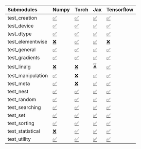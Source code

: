 | Submodules        | Numpy                                                                                                                           | Torch                                                                                                                           | Jax                                                                                                                             | Tensorflow                                                                                                                      |
|:------------------|:--------------------------------------------------------------------------------------------------------------------------------|:--------------------------------------------------------------------------------------------------------------------------------|:--------------------------------------------------------------------------------------------------------------------------------|:--------------------------------------------------------------------------------------------------------------------------------|
| test_creation     | <a href="https://github.com/unifyai/ivy/runs/7873685129?check_suite_focus=true" rel="noopener noreferrer" target="_blank">✅</a> | <a href="https://github.com/unifyai/ivy/runs/7873687167?check_suite_focus=true" rel="noopener noreferrer" target="_blank">✅</a> | <a href="https://github.com/unifyai/ivy/runs/7873689086?check_suite_focus=true" rel="noopener noreferrer" target="_blank">✅</a> | <a href="https://github.com/unifyai/ivy/runs/7873691035?check_suite_focus=true" rel="noopener noreferrer" target="_blank">✅</a> |
| test_device       | <a href="https://github.com/unifyai/ivy/runs/7873685228?check_suite_focus=true" rel="noopener noreferrer" target="_blank">✅</a> | <a href="https://github.com/unifyai/ivy/runs/7873687328?check_suite_focus=true" rel="noopener noreferrer" target="_blank">✅</a> | <a href="https://github.com/unifyai/ivy/runs/7873689192?check_suite_focus=true" rel="noopener noreferrer" target="_blank">✅</a> | <a href="https://github.com/unifyai/ivy/runs/7873691093?check_suite_focus=true" rel="noopener noreferrer" target="_blank">✅</a> |
| test_dtype        | <a href="https://github.com/unifyai/ivy/runs/7873685464?check_suite_focus=true" rel="noopener noreferrer" target="_blank">✅</a> | <a href="https://github.com/unifyai/ivy/runs/7873687489?check_suite_focus=true" rel="noopener noreferrer" target="_blank">✅</a> | <a href="https://github.com/unifyai/ivy/runs/7873689326?check_suite_focus=true" rel="noopener noreferrer" target="_blank">✅</a> | <a href="https://github.com/unifyai/ivy/runs/7873691189?check_suite_focus=true" rel="noopener noreferrer" target="_blank">✅</a> |
| test_elementwise  | <a href="https://github.com/unifyai/ivy/runs/7873685592?check_suite_focus=true" rel="noopener noreferrer" target="_blank">❌</a> | <a href="https://github.com/unifyai/ivy/runs/7873687617?check_suite_focus=true" rel="noopener noreferrer" target="_blank">✅</a> | <a href="https://github.com/unifyai/ivy/runs/7873689450?check_suite_focus=true" rel="noopener noreferrer" target="_blank">✅</a> | <a href="https://github.com/unifyai/ivy/runs/7873691251?check_suite_focus=true" rel="noopener noreferrer" target="_blank">❌</a> |
| test_general      | <a href="https://github.com/unifyai/ivy/runs/7873685732?check_suite_focus=true" rel="noopener noreferrer" target="_blank">✅</a> | <a href="https://github.com/unifyai/ivy/runs/7873687750?check_suite_focus=true" rel="noopener noreferrer" target="_blank">✅</a> | <a href="https://github.com/unifyai/ivy/runs/7873689590?check_suite_focus=true" rel="noopener noreferrer" target="_blank">✅</a> | <a href="https://github.com/unifyai/ivy/runs/7873691364?check_suite_focus=true" rel="noopener noreferrer" target="_blank">✅</a> |
| test_gradients    | <a href="https://github.com/unifyai/ivy/runs/7873685885?check_suite_focus=true" rel="noopener noreferrer" target="_blank">✅</a> | <a href="https://github.com/unifyai/ivy/runs/7873687855?check_suite_focus=true" rel="noopener noreferrer" target="_blank">✅</a> | <a href="https://github.com/unifyai/ivy/runs/7873689714?check_suite_focus=true" rel="noopener noreferrer" target="_blank">✅</a> | <a href="https://github.com/unifyai/ivy/runs/7873691493?check_suite_focus=true" rel="noopener noreferrer" target="_blank">✅</a> |
| test_linalg       | <a href="https://github.com/unifyai/ivy/runs/7873686016?check_suite_focus=true" rel="noopener noreferrer" target="_blank">❌</a> | <a href="https://github.com/unifyai/ivy/runs/7873687979?check_suite_focus=true" rel="noopener noreferrer" target="_blank">❌</a> | <a href="https://github.com/unifyai/ivy/runs/7873689863?check_suite_focus=true" rel="noopener noreferrer" target="_blank">⌛</a> | <a href="https://github.com/unifyai/ivy/runs/7873691676?check_suite_focus=true" rel="noopener noreferrer" target="_blank">✅</a> |
| test_manipulation | <a href="https://github.com/unifyai/ivy/runs/7873686156?check_suite_focus=true" rel="noopener noreferrer" target="_blank">✅</a> | <a href="https://github.com/unifyai/ivy/runs/7873688094?check_suite_focus=true" rel="noopener noreferrer" target="_blank">❌</a> | <a href="https://github.com/unifyai/ivy/runs/7873689976?check_suite_focus=true" rel="noopener noreferrer" target="_blank">✅</a> | <a href="https://github.com/unifyai/ivy/runs/7873691784?check_suite_focus=true" rel="noopener noreferrer" target="_blank">✅</a> |
| test_meta         | <a href="https://github.com/unifyai/ivy/runs/7873686248?check_suite_focus=true" rel="noopener noreferrer" target="_blank">✅</a> | <a href="https://github.com/unifyai/ivy/runs/7873688212?check_suite_focus=true" rel="noopener noreferrer" target="_blank">❌</a> | <a href="https://github.com/unifyai/ivy/runs/7873690086?check_suite_focus=true" rel="noopener noreferrer" target="_blank">✅</a> | <a href="https://github.com/unifyai/ivy/runs/7873691905?check_suite_focus=true" rel="noopener noreferrer" target="_blank">✅</a> |
| test_nest         | <a href="https://github.com/unifyai/ivy/runs/7873686355?check_suite_focus=true" rel="noopener noreferrer" target="_blank">✅</a> | <a href="https://github.com/unifyai/ivy/runs/7873688321?check_suite_focus=true" rel="noopener noreferrer" target="_blank">✅</a> | <a href="https://github.com/unifyai/ivy/runs/7873690183?check_suite_focus=true" rel="noopener noreferrer" target="_blank">✅</a> | <a href="https://github.com/unifyai/ivy/runs/7873692021?check_suite_focus=true" rel="noopener noreferrer" target="_blank">✅</a> |
| test_random       | <a href="https://github.com/unifyai/ivy/runs/7873686436?check_suite_focus=true" rel="noopener noreferrer" target="_blank">✅</a> | <a href="https://github.com/unifyai/ivy/runs/7873688456?check_suite_focus=true" rel="noopener noreferrer" target="_blank">✅</a> | <a href="https://github.com/unifyai/ivy/runs/7873690349?check_suite_focus=true" rel="noopener noreferrer" target="_blank">✅</a> | <a href="https://github.com/unifyai/ivy/runs/7873692138?check_suite_focus=true" rel="noopener noreferrer" target="_blank">✅</a> |
| test_searching    | <a href="https://github.com/unifyai/ivy/runs/7873686537?check_suite_focus=true" rel="noopener noreferrer" target="_blank">✅</a> | <a href="https://github.com/unifyai/ivy/runs/7873688596?check_suite_focus=true" rel="noopener noreferrer" target="_blank">✅</a> | <a href="https://github.com/unifyai/ivy/runs/7873690473?check_suite_focus=true" rel="noopener noreferrer" target="_blank">✅</a> | <a href="https://github.com/unifyai/ivy/runs/7873692238?check_suite_focus=true" rel="noopener noreferrer" target="_blank">✅</a> |
| test_set          | <a href="https://github.com/unifyai/ivy/runs/7873686630?check_suite_focus=true" rel="noopener noreferrer" target="_blank">✅</a> | <a href="https://github.com/unifyai/ivy/runs/7873688675?check_suite_focus=true" rel="noopener noreferrer" target="_blank">✅</a> | <a href="https://github.com/unifyai/ivy/runs/7873690595?check_suite_focus=true" rel="noopener noreferrer" target="_blank">✅</a> | <a href="https://github.com/unifyai/ivy/runs/7873692318?check_suite_focus=true" rel="noopener noreferrer" target="_blank">✅</a> |
| test_sorting      | <a href="https://github.com/unifyai/ivy/runs/7873686719?check_suite_focus=true" rel="noopener noreferrer" target="_blank">✅</a> | <a href="https://github.com/unifyai/ivy/runs/7873688771?check_suite_focus=true" rel="noopener noreferrer" target="_blank">✅</a> | <a href="https://github.com/unifyai/ivy/runs/7873690739?check_suite_focus=true" rel="noopener noreferrer" target="_blank">✅</a> | <a href="https://github.com/unifyai/ivy/runs/7873692404?check_suite_focus=true" rel="noopener noreferrer" target="_blank">✅</a> |
| test_statistical  | <a href="https://github.com/unifyai/ivy/runs/7873686845?check_suite_focus=true" rel="noopener noreferrer" target="_blank">❌</a> | <a href="https://github.com/unifyai/ivy/runs/7873688882?check_suite_focus=true" rel="noopener noreferrer" target="_blank">✅</a> | <a href="https://github.com/unifyai/ivy/runs/7873690835?check_suite_focus=true" rel="noopener noreferrer" target="_blank">✅</a> | <a href="https://github.com/unifyai/ivy/runs/7873692488?check_suite_focus=true" rel="noopener noreferrer" target="_blank">✅</a> |
| test_utility      | <a href="https://github.com/unifyai/ivy/runs/7873687021?check_suite_focus=true" rel="noopener noreferrer" target="_blank">✅</a> | <a href="https://github.com/unifyai/ivy/runs/7873688977?check_suite_focus=true" rel="noopener noreferrer" target="_blank">✅</a> | <a href="https://github.com/unifyai/ivy/runs/7873690943?check_suite_focus=true" rel="noopener noreferrer" target="_blank">✅</a> | <a href="https://github.com/unifyai/ivy/runs/7873692604?check_suite_focus=true" rel="noopener noreferrer" target="_blank">✅</a> |